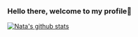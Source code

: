 ### Hello there, welcome to my profile👋

[![Nata's github stats](https://github-readme-stats.vercel.app/api?username=razrinn&count_private=true&show_icons=true&theme=dracula)](https://github.com/razrinn/github-readme-stats)

<!--
**razrinn/razrinn** is a ✨ _special_ ✨ repository because its `README.md` (this file) appears on your GitHub profile.

Here are some ideas to get you started:

- 🔭 I’m currently working on ...
- 🌱 I’m currently learning ...
- 👯 I’m looking to collaborate on ...
- 🤔 I’m looking for help with ...
- 💬 Ask me about ...
- 📫 How to reach me: ...
- 😄 Pronouns: ...
- ⚡ Fun fact: ...
-->
